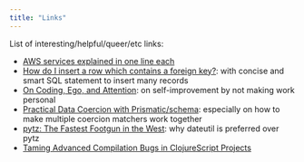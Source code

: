 ```yaml
---
title: "Links"
---
```


List of interesting/helpful/queer/etc links:

- [AWS services explained in one line each](https://adayinthelifeof.nl/2020/05/20/aws.html)
- [How do I insert a row which contains a foreign key?](https://dba.stackexchange.com/a/46415): with concise and smart SQL statement to insert many records
- [On Coding, Ego, and Attention](https://josebrowne.com/on-coding-ego-and-attention): on self-improvement by not making work personal
- [Practical Data Coercion with Prismatic/schema](https://camdez.com/blog/2015/08/27/practical-data-coercion-with-prismatic-schema): especially on how to make multiple
  coercion matchers work together
- [pytz: The Fastest Footgun in the West](https://blog.ganssle.io/articles/2018/03/pytz-fastest-footgun.html): why dateutil is preferred over pytz
- [Taming Advanced Compilation Bugs in ClojureScript Projects](https://dev.solita.fi/2020/06/25/taming-cljs-advanced-compilation.html)
